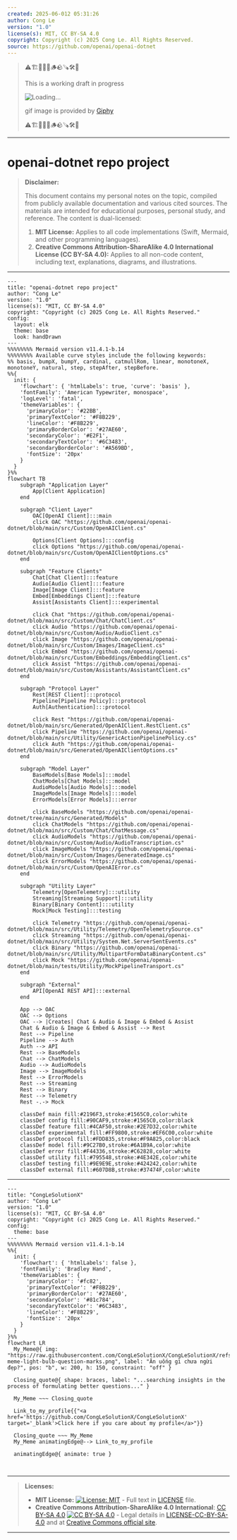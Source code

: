 ```yaml
---
created: 2025-06-012 05:31:26
author: Cong Le
version: "1.0"
license(s): MIT, CC BY-SA 4.0
copyright: Copyright (c) 2025 Cong Le. All Rights Reserved.
source: https://github.com/openai/openai-dotnet
---
```



> ⚠️🏗️🚧🦺🧱🪵🪨🪚🛠️👷
> 
> This is a working draft in progress
> 
> ![Loading...](https://media3.giphy.com/media/v1.Y2lkPTc5MGI3NjExY2tvYWIyOGRpbWZodTQ2YTI2bjQ1eHpoaDY0YTZ3Mms2aWhneHNlYSZlcD12MV9pbnRlcm5hbF9naWZfYnlfaWQmY3Q9Zw/fR6aYF0SUJAeoypyub/giphy.gif)
>
> gif image is provided by [Giphy](https://giphy.com)
> 
> ⚠️🏗️🚧🦺🧱🪵🪨🪚🛠️👷


----




# openai-dotnet repo project
> **Disclaimer:**
>
> This document contains my personal notes on the topic,
> compiled from publicly available documentation and various cited sources.
> The materials are intended for educational purposes, personal study, and reference.
> The content is dual-licensed:
> 1. **MIT License:** Applies to all code implementations (Swift, Mermaid, and other programming languages).
> 2. **Creative Commons Attribution-ShareAlike 4.0 International License (CC BY-SA 4.0):** Applies to all non-code content, including text, explanations, diagrams, and illustrations.
---


```mermaid
---
title: "openai-dotnet repo project"
author: "Cong Le"
version: "1.0"
license(s): "MIT, CC BY-SA 4.0"
copyright: "Copyright (c) 2025 Cong Le. All Rights Reserved."
config:
  layout: elk
  theme: base
  look: handDrawn
---
%%%%%%%% Mermaid version v11.4.1-b.14
%%%%%%%% Available curve styles include the following keywords:
%% basis, bumpX, bumpY, cardinal, catmullRom, linear, monotoneX, monotoneY, natural, step, stepAfter, stepBefore.
%%{
  init: {
    'flowchart': { 'htmlLabels': true, 'curve': 'basis' },
    'fontFamily': 'American Typewriter, monospace',
    'logLevel': 'fatal',
    'themeVariables': {
      'primaryColor': '#22BB',
      'primaryTextColor': '#F8B229',
      'lineColor': '#F8B229',
      'primaryBorderColor': '#27AE60',
      'secondaryColor': '#E2F1',
      'secondaryTextColor': '#6C3483',
      'secondaryBorderColor': '#A569BD',
      'fontSize': '20px'
    }
  }
}%%
flowchart TB
    subgraph "Application Layer"
        App[Client Application]
    end

    subgraph "Client Layer"
        OAC[OpenAI Client]:::main
        click OAC "https://github.com/openai/openai-dotnet/blob/main/src/Custom/OpenAIClient.cs"
        
        Options[Client Options]:::config
        click Options "https://github.com/openai/openai-dotnet/blob/main/src/Custom/OpenAIClientOptions.cs"
    end

    subgraph "Feature Clients"
        Chat[Chat Client]:::feature
        Audio[Audio Client]:::feature
        Image[Image Client]:::feature
        Embed[Embeddings Client]:::feature
        Assist[Assistants Client]:::experimental
        
        click Chat "https://github.com/openai/openai-dotnet/blob/main/src/Custom/Chat/ChatClient.cs"
        click Audio "https://github.com/openai/openai-dotnet/blob/main/src/Custom/Audio/AudioClient.cs"
        click Image "https://github.com/openai/openai-dotnet/blob/main/src/Custom/Images/ImageClient.cs"
        click Embed "https://github.com/openai/openai-dotnet/blob/main/src/Custom/Embeddings/EmbeddingClient.cs"
        click Assist "https://github.com/openai/openai-dotnet/blob/main/src/Custom/Assistants/AssistantClient.cs"
    end

    subgraph "Protocol Layer"
        Rest[REST Client]:::protocol
        Pipeline[Pipeline Policy]:::protocol
        Auth[Authentication]:::protocol
        
        click Rest "https://github.com/openai/openai-dotnet/blob/main/src/Generated/OpenAIClient.RestClient.cs"
        click Pipeline "https://github.com/openai/openai-dotnet/blob/main/src/Utility/GenericActionPipelinePolicy.cs"
        click Auth "https://github.com/openai/openai-dotnet/blob/main/src/Generated/OpenAIClientOptions.cs"
    end

    subgraph "Model Layer"
        BaseModels[Base Models]:::model
        ChatModels[Chat Models]:::model
        AudioModels[Audio Models]:::model
        ImageModels[Image Models]:::model
        ErrorModels[Error Models]:::error
        
        click BaseModels "https://github.com/openai/openai-dotnet/tree/main/src/Generated/Models"
        click ChatModels "https://github.com/openai/openai-dotnet/blob/main/src/Custom/Chat/ChatMessage.cs"
        click AudioModels "https://github.com/openai/openai-dotnet/blob/main/src/Custom/Audio/AudioTranscription.cs"
        click ImageModels "https://github.com/openai/openai-dotnet/blob/main/src/Custom/Images/GeneratedImage.cs"
        click ErrorModels "https://github.com/openai/openai-dotnet/blob/main/src/Custom/OpenAIError.cs"
    end

    subgraph "Utility Layer"
        Telemetry[OpenTelemetry]:::utility
        Streaming[Streaming Support]:::utility
        Binary[Binary Content]:::utility
        Mock[Mock Testing]:::testing
        
        click Telemetry "https://github.com/openai/openai-dotnet/blob/main/src/Utility/Telemetry/OpenTelemetrySource.cs"
        click Streaming "https://github.com/openai/openai-dotnet/blob/main/src/Utility/System.Net.ServerSentEvents.cs"
        click Binary "https://github.com/openai/openai-dotnet/blob/main/src/Utility/MultipartFormDataBinaryContent.cs"
        click Mock "https://github.com/openai/openai-dotnet/blob/main/tests/Utility/MockPipelineTransport.cs"
    end

    subgraph "External"
        API[OpenAI REST API]:::external
    end

    App --> OAC
    OAC --> Options
    OAC --> |Creates| Chat & Audio & Image & Embed & Assist
    Chat & Audio & Image & Embed & Assist --> Rest
    Rest --> Pipeline
    Pipeline --> Auth
    Auth --> API
    Rest --> BaseModels
    Chat --> ChatModels
    Audio --> AudioModels
    Image --> ImageModels
    Rest --> ErrorModels
    Rest --> Streaming
    Rest --> Binary
    Rest --> Telemetry
    Rest -.-> Mock

    classDef main fill:#2196F3,stroke:#1565C0,color:white
    classDef config fill:#90CAF9,stroke:#1565C0,color:black
    classDef feature fill:#4CAF50,stroke:#2E7D32,color:white
    classDef experimental fill:#FF9800,stroke:#EF6C00,color:white
    classDef protocol fill:#FDD835,stroke:#F9A825,color:black
    classDef model fill:#9C27B0,stroke:#6A1B9A,color:white
    classDef error fill:#F44336,stroke:#C62828,color:white
    classDef utility fill:#795548,stroke:#4E342E,color:white
    classDef testing fill:#9E9E9E,stroke:#424242,color:white
    classDef external fill:#607D8B,stroke:#37474F,color:white
```


---

<!-- 
```mermaid
%% Current Mermaid version
info
```  -->


```mermaid
---
title: "CongLeSolutionX"
author: "Cong Le"
version: "1.0"
license(s): "MIT, CC BY-SA 4.0"
copyright: "Copyright (c) 2025 Cong Le. All Rights Reserved."
config:
  theme: base
---
%%%%%%%% Mermaid version v11.4.1-b.14
%%{
  init: {
    'flowchart': { 'htmlLabels': false },
    'fontFamily': 'Bradley Hand',
    'themeVariables': {
      'primaryColor': '#fc82',
      'primaryTextColor': '#F8B229',
      'primaryBorderColor': '#27AE60',
      'secondaryColor': '#81c784',
      'secondaryTextColor': '#6C3483',
      'lineColor': '#F8B229',
      'fontSize': '20px'
    }
  }
}%%
flowchart LR
  My_Meme@{ img: "https://raw.githubusercontent.com/CongLeSolutionX/CongLeSolutionX/refs/heads/main/assets/images/My-meme-light-bulb-question-marks.png", label: "Ăn uống gì chưa ngừi đẹp?", pos: "b", w: 200, h: 150, constraint: "off" }

  Closing_quote@{ shape: braces, label: "...searching insights in the process of formulating better questions..." }
    
  My_Meme ~~~ Closing_quote
    
  Link_to_my_profile{{"<a href='https://github.com/CongLeSolutionX/CongLeSolutionX' target='_blank'>Click here if you care about my profile</a>"}}

  Closing_quote ~~~ My_Meme
  My_Meme animatingEdge@--> Link_to_my_profile
  
  animatingEdge@{ animate: true }



```

---
>**Licenses:**
>
>- **MIT License:**  [![License: MIT](https://img.shields.io/badge/License-MIT-yellow.svg)](LICENSE) - Full text in [LICENSE](LICENSE) file.
>- **Creative Commons Attribution-ShareAlike 4.0 International**: [CC BY-SA 4.0](https://creativecommons.org/licenses/by-sa/4.0/) [![CC BY-SA 4.0](https://licensebuttons.net/l/by-sa/4.0/88x31.png)](https://creativecommons.org/licenses/by-sa/4.0/) - Legal details in [LICENSE-CC-BY-SA-4.0](THE_PAST/LICENSE-CC-BY-SA-4.0) and at [Creative Commons official site](https://creativecommons.org/licenses/by-sa/4.0/).
>
---